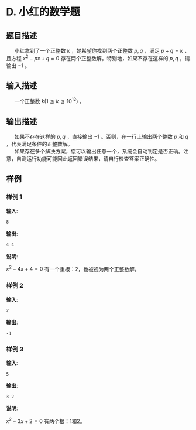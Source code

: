 # D. 小红的数学题

## 题目描述

$\hspace{15pt}$ 小红拿到了一个正整数 $k$ ，她希望你找到两个正整数 $p,q$ ，满足 $p+q=k$ ，且方程 $x^2-px+q=0$ 存在两个正整数解。特别地，如果不存在这样的 $p,q$ ，请输出 $-1$ 。  


## 输入描述

$\hspace{15pt}$ 一个正整数 $k \left(1 \leqq k \leqq 10^{12}\right)$ 。  


## 输出描述

$\hspace{15pt}$ 如果不存在这样的 $p,q$ ，直接输出 $-1$ 。否则，在一行上输出两个整数 $p$ 和 $q$ ，代表满足条件的正整数解。  
$\hspace{15pt}$ 如果存在多个解决方案，您可以输出任意一个，系统会自动判定是否正确。注意，自测运行功能可能因此返回错误结果，请自行检查答案正确性。  


## 样例

### 样例 1
**输入**:
```
8
```

**输出**:
```
4 4
```

**说明**:  

$x^2-4x+4=0$ 有一个重根：2，也被视为两个正整数解。  


### 样例 2
**输入**:
```
2
```

**输出**:
```
-1
```

### 样例 3
**输入**:
```
5
```

**输出**:
```
3 2
```

**说明**:  

$x^2-3x+2=0$ 有两个根：1和2。  
  


